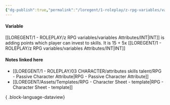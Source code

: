 ```yaml
---
{"dg-publish":true,"permalink":"/loregent/1-roleplay/z-rpg-variables/variables-points/amount-of-points/5-points/","noteIcon":""}
---
```


#### Variable

[[LOREGENT/1 - ROLEPLAY/z RPG variables/variables Attributes/INT\|INT]] is adding points which player can invest to skills. It is 15 + 5x [[LOREGENT/1 - ROLEPLAY/z RPG variables/variables Attributes/INT\|INT]]

#### Notes linked here

- [[LOREGENT/1 - ROLEPLAY/03 CHARACTER/attributes skills talent/RPG - Passive Character Attribute\|RPG - Passive Character Attribute]]
- [[LOREGENT/Assets/Templates/RPG - Character Sheet - template\|RPG - Character Sheet - template]]

{ .block-language-dataview}
